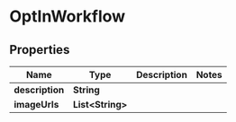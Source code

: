 

# OptInWorkflow


## Properties

| Name | Type | Description | Notes |
|------------ | ------------- | ------------- | -------------|
|**description** | **String** |  |  |
|**imageUrls** | **List&lt;String&gt;** |  |  |



